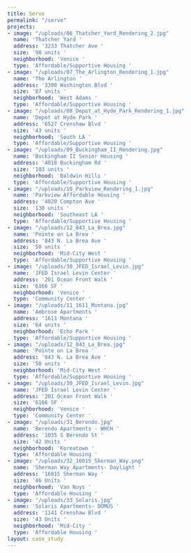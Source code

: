 ```yaml
---
title: Serve
permalink: "/serve"
projects:
- image: "/uploads/06_Thatcher_Yard_Rendering_2.jpg"
  name: 'Thatcher Yard '
  address: '3233 Thatcher Ave '
  size: '98 units '
  neighborhood: 'Venice '
  type: 'Affordable/Supportive Housing '
- image: "/uploads/07_The_Arlington_Rendering_1.jpg"
  name: 'The Arlington '
  address: '3300 Washington Blvd '
  size: '87 units '
  neighborhood: 'West Adams '
  type: 'Affordable/Supportive Housing '
- image: "/uploads/08_Depot_at_Hyde_Park_Rendering_1.jpg"
  name: 'Depot at Hyde Park '
  address: '6527 Crenshaw Blvd '
  size: '43 units '
  neighborhood: 'South LA '
  type: 'Affordable/Supportive Housing '
- image: "/uploads/09_Buckingham_II_Rendering.jpg"
  name: 'Buckingham II Senior Housing '
  address: '4018 Buckingham Rd '
  size: '103 units '
  neighborhood: 'Baldwin Hills '
  type: 'Affordable/Supportive Housing '
- image: "/uploads/10_Parkview_Rendering_1.jpg"
  name: 'Parkview Affordable Housing '
  address: '4020 Compton Ave '
  size: '130 units '
  neighborhood: 'Southeast LA '
  type: 'Affordable/Supportive Housing '
- image: "/uploads/12_843_La_Brea.jpg"
  name: 'Pointe on La Brea '
  address: '843 N. La Brea Ave '
  size: '50 units '
  neighborhood: 'Mid-City West '
  type: 'Affordable/Supportive Housing '
- image: "/uploads/30_JFED_Israel_Levin.jpg"
  name: 'JFED Israel Levin Center '
  address: '201 Ocean Front Walk '
  size: '6166 SF '
  neighborhood: 'Venice '
  type: 'Community Center '
- image: "/uploads/11_1611_Montana.jpg"
  name: 'Ambrose Apartments '
  address: '1611 Montana '
  size: '64 units '
  neighborhood: 'Echo Park '
  type: 'Affordable/Supportive Housing '
- image: "/uploads/12_843_La_Brea.jpg"
  name: 'Pointe on La Brea '
  address: '843 N. La Brea Ave '
  size: '50 units '
  neighborhood: 'Mid-City West '
  type: 'Affordable/Supportive Housing '
- image: "/uploads/30_JFED_Israel_Levin.jpg"
  name: 'JFED Israel Levin Center '
  address: '201 Ocean Front Walk '
  size: '6166 SF '
  neighborhood: 'Venice '
  type: 'Community Center '
- image: "/uploads/31_Berendo.jpg"
  name: 'Berendo Apartments - WHCH '
  address: '1035 S Berendo St '
  size: '42 Units '
  neighborhood: 'Koreatown '
  type: 'Affordable Housing '
- image: "/uploads/32_16015_Sherman_Way.png"
  name: 'Sherman Way Apartments- Daylight '
  address: '16015 Sherman Way '
  size: '46 Units '
  neighborhood: 'Van Nuys '
  type: 'Affordable Housing '
- image: "/uploads/33_Solaris.jpg"
  name: 'Solaris Apartments- DOMUS '
  address: '1141 Crenshaw Blvd '
  size: '43 Units '
  neighborhood: 'Mid-City '
  type: 'Affordable Housing '
layout: case_study
---
```

